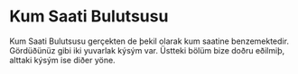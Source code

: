 # Kum Saati Bulutsusu

Kum Saati Bulutsusu gerçekten de þekil olarak kum saatine benzemektedir.
Gördüðünüz gibi iki yuvarlak kýsým var. Üstteki bölüm bize doðru eðilmiþ,
alttaki kýsým ise diðer yöne.
